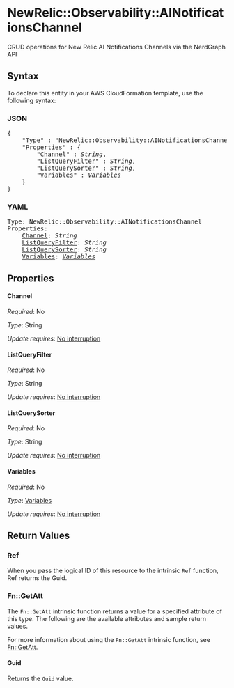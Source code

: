 # NewRelic::Observability::AINotificationsChannel

CRUD operations for New Relic AI Notifications Channels via the NerdGraph API

## Syntax

To declare this entity in your AWS CloudFormation template, use the following syntax:

### JSON

<pre>
{
    "Type" : "NewRelic::Observability::AINotificationsChannel",
    "Properties" : {
        "<a href="#channel" title="Channel">Channel</a>" : <i>String</i>,
        "<a href="#listqueryfilter" title="ListQueryFilter">ListQueryFilter</a>" : <i>String</i>,
        "<a href="#listquerysorter" title="ListQuerySorter">ListQuerySorter</a>" : <i>String</i>,
        "<a href="#variables" title="Variables">Variables</a>" : <i><a href="variables.md">Variables</a></i>
    }
}
</pre>

### YAML

<pre>
Type: NewRelic::Observability::AINotificationsChannel
Properties:
    <a href="#channel" title="Channel">Channel</a>: <i>String</i>
    <a href="#listqueryfilter" title="ListQueryFilter">ListQueryFilter</a>: <i>String</i>
    <a href="#listquerysorter" title="ListQuerySorter">ListQuerySorter</a>: <i>String</i>
    <a href="#variables" title="Variables">Variables</a>: <i><a href="variables.md">Variables</a></i>
</pre>

## Properties

#### Channel

_Required_: No

_Type_: String

_Update requires_: [No interruption](https://docs.aws.amazon.com/AWSCloudFormation/latest/UserGuide/using-cfn-updating-stacks-update-behaviors.html#update-no-interrupt)

#### ListQueryFilter

_Required_: No

_Type_: String

_Update requires_: [No interruption](https://docs.aws.amazon.com/AWSCloudFormation/latest/UserGuide/using-cfn-updating-stacks-update-behaviors.html#update-no-interrupt)

#### ListQuerySorter

_Required_: No

_Type_: String

_Update requires_: [No interruption](https://docs.aws.amazon.com/AWSCloudFormation/latest/UserGuide/using-cfn-updating-stacks-update-behaviors.html#update-no-interrupt)

#### Variables

_Required_: No

_Type_: <a href="variables.md">Variables</a>

_Update requires_: [No interruption](https://docs.aws.amazon.com/AWSCloudFormation/latest/UserGuide/using-cfn-updating-stacks-update-behaviors.html#update-no-interrupt)

## Return Values

### Ref

When you pass the logical ID of this resource to the intrinsic `Ref` function, Ref returns the Guid.

### Fn::GetAtt

The `Fn::GetAtt` intrinsic function returns a value for a specified attribute of this type. The following are the available attributes and sample return values.

For more information about using the `Fn::GetAtt` intrinsic function, see [Fn::GetAtt](https://docs.aws.amazon.com/AWSCloudFormation/latest/UserGuide/intrinsic-function-reference-getatt.html).

#### Guid

Returns the <code>Guid</code> value.

